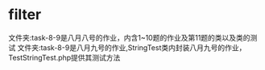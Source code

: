 # filter
文件夹:task-8-9是八月八号的作业，内含1~10题的作业及第11题的类以及类的测试
文件夹:task-8-9是八月九号的作业,StringTest类内封装八月九号的作业，TestStringTest.php提供其测试方法
